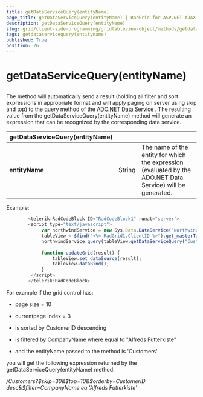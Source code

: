 ```yaml
---
title: getDataServiceQuery(entityName)
page_title: getDataServiceQuery(entityName) | RadGrid for ASP.NET AJAX Documentation
description: getDataServiceQuery(entityName)
slug: grid/client-side-programming/gridtableview-object/methods/getdataservicequery(entityname)
tags: getdataservicequery(entityname)
published: True
position: 26
---
```


# getDataServiceQuery(entityName)



## 

The method will automatically send a result (holding all filter and sort expressions in appropriate format and will apply paging on server using skip and top) to the query method of the [ ADO.NET Data Service ](http://astoria.mslivelabs.com/). The resulting value from the getDataServiceQuery(entityName) method will generate an expression that can be recognized by the corresponding data service.


|  **getDataServiceQuery(entityName)**  |  |  |
| ------ | ------ | ------ |
| **entityName** |String|The name of the entity for which the expression (evaluated by the ADO.NET Data Service) will be generated.|

Example:

````JavaScript
	    <telerik:RadCodeBlock ID="RadCodeBlock1" runat="server">
	    <script type="text/javascript">
	         var northwindService = new Sys.Data.DataService("NorthwindDataService.svc");
	         tableView = $find("<%= RadGrid1.ClientID %>").get_masterTableView();
	         northwindService.query(tableView.getDataServiceQuery("Customers"), updateGrid);
	
	         function updateGrid(result) {
	             tableView.set_dataSource(result);
	             tableView.dataBind();
	         }
	     </script>
	    </telerik:RadCodeBlock>
````



For example if the grid control has:

* page size = 10

* currentpage index = 3

* is sorted by CustomerID descending

* is filtered by CompanyName where equal to "Alfreds Futterkiste"

* and the entityName passed to the method is 'Customers'

you will get the following expression returned by the getDataServiceQuery(entityName) method:

*/Customers?$skip=30&$top=10&$orderby=CustomerID desc&$filter=CompanyName eq 'Alfreds Futterkiste'*

